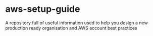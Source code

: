# aws-setup-guide
A repository full of useful information used to help you design a new production ready organisation and AWS account best practices
